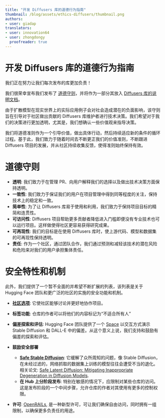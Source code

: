 ```yaml
---
title: "开发 Diffusers 库的道德行为指南" 
thumbnail: /blog/assets/ethics-diffusers/thumbnail.png
authors:
- user: giadap
translators:
- user: innovation64
- user: zhongdongy
  proofreader: true
---
```


# 开发 Diffusers 库的道德行为指南


我们正在努力让我们每次发布的库更加负责！

我们很荣幸宣布我们发布了 [道德守则](https://huggingface.co/docs/diffusers/main/en/conceptual/ethical_guidelines)，并将作为一部分其放入 [ Diffusers 库的说明文档](https://huggingface.co/docs/diffusers/main/en/index)。

由于扩散模型在现实世界上的实际应用例子会对社会造成潜在的负面影响，该守则旨在引导对于社区做出贡献的 Diffusers 库维护者进行技术决策。我们希望对于我们的决策进行更加透明，尤其是，我们想确认一些价值观来指导决策。

我们将道德准则作为一个引导价值，做出具体行动，然后持续适应新的条件的循环过程。基于此，我们致力于随着时间去不断更正我们的价值准则，不断跟进 Diffusers 项目的发展，并从社区持续收集反馈，使得准则始终保持有效。

# 道德守则

- **透明**: 我们致力于在管理 PR、向用户解释我们的选择以及做出技术决策方面保持透明。
- **一致性**: 我们致力于保证我们的用户在项目管理中得到同等程度的关注，保持技术上的稳定和一致。
- **简单性**: 为了让 Diffusers 库易于使用和利用，我们致力于保持项目目标的精简和连贯性。
- **可访问性**: Diffusers 项目帮助更多贡献者降低进入门槛即便没有专业技术也可以运行项目。这样做使得社区更容易获得研究成果。
- **可再现性**: 我们的目标是在使用 Diffusers 库时，使上游代码、模型和数据集的可再现性保持透明。
- **责任**: 作为一个社区，通过团队合作，我们通过预测和减轻该技术的潜在风险和危险来对我们的用户承担集体责任。

# 安全特性和机制

此外，我们提供了一个暂不全面的并希望不断扩展的列表，该列表是关于 Hugging Face 团队和更广泛的社区的实施的安全功能和机制。

- **[社区选项](https://huggingface.co/docs/hub/repositories-pull-requests-discussions)**: 它使社区能够讨论并更好地协作项目。
- **标签功能**: 仓库的作者可以将他们的内容标记为“不适合所有人”
- **偏差探索和评估**: Hugging Face 团队提供了一个 [Space](https://huggingface.co/spaces/society-ethics/DiffusionBiasExplorer) 以交互方式演示 Stable Diffusion 和 DALL-E 中的偏差。从这个意义上说，我们支持和鼓励有偏差的探索和评估。
- **鼓励安全部署**

  - **[Safe Stable Diffusion](https://huggingface.co/docs/diffusers/main/en/api/pipelines/stable_diffusion_safe)**: 它缓解了众所周知的问题，像 Stable Diffusion，在未经过滤的，网络抓取的数据集上训练的模型往往会遭受不当的退化。相关论文: [Safe Latent Diffusion: Mitigating Inappropriate Degeneration in Diffusion Models](https://huggingface.co/papers/2211.05105).
  - **在 Hub 上分阶段发布**: 特别在敏感的情况下，应限制对某些仓库的访问。这是发布阶段的一个中间步骤，允许仓库的作者对其使用有更多的控制权限。

- **许可**: [OpenRAILs](https://huggingface.co/blog/open_rail), 是一种新型许可，可让我们确保自由访问，同时拥有一组限制，以确保更多负责任的用途。